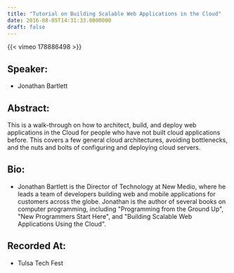 ```yaml
---
title: "Tutorial on Building Scalable Web Applications in the Cloud"
date: 2016-08-05T14:31:33.0000000
draft: false
---
```


{{< vimeo 178886498 >}}

## Speaker:

 - Jonathan Bartlett

## Abstract:

<p>This is a walk-through on how to architect, build, and deploy web applications in the Cloud for people who have not built cloud applications before. This covers a few general cloud architectures, avoiding bottlenecks, and the nuts and bolts of configuring and deploying cloud servers.</p>

## Bio:

 - <p>Jonathan Bartlett is the Director of Technology at New Medio, where he leads a team of developers building web and mobile applications for customers across the globe. Jonathan is the author of several books on computer programming, including "Programming from the Ground Up", "New Programmers Start Here", and "Building Scalable Web Applications Using the Cloud".</p>

## Recorded At:

 - Tulsa Tech Fest

